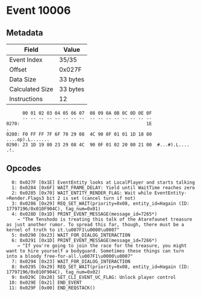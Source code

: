 # Event 10006

## Metadata

| Field           | Value    |
|-----------------|----------|
| Event Index     | 35/35    |
| Offset          | 0x027F   |
| Data Size       | 33 bytes |
| Calculated Size | 33 bytes |
| Instructions    | 12       |

```
      00 01 02 03 04 05 06 07  08 09 0A 0B 0C 0D 0E 0F
      -- -- -- -- -- -- -- --  -- -- -- -- -- -- -- --
0270:                                               1E                 .
0280: F0 FF FF 7F 6F 70 29 08  4C 90 0F 01 01 1D 18 80  ....op).L.......
0290: 23 1D 19 80 23 29 08 4C  90 0F 01 02 20 00 21 00  #...#).L.... .!.
```

## Opcodes

```
  0: 0x027F [0x1E] EventEntity looks at LocalPlayer and starts talking
  1: 0x0284 [0x6F] WAIT_FRAME_DELAY: Yield until WaitTime reaches zero
  2: 0x0285 [0x70] WAIT_ENTITY_RENDER_FLAG: Wait while EventEntity->Render.Flags3 bit 2 is set (cancel turn if not)
  3: 0x0286 [0x29] REQ_SET_WAIT(priority=0x08, entity_id=Hagain (ID: 17797196/0x010F904C), tag_num=0x01)
  4: 0x028D [0x1D] PRINT_EVENT_MESSAGE(message_id=7265*)
    → "The Tenshodo is treating this talk of the Atarefaunet treasure as just another rumor. To spread this far, though, there must be a kernel of truth to it.\u007F1\u0000\u0007"
  5: 0x0290 [0x23] WAIT_FOR_DIALOG_INTERACTION
  6: 0x0291 [0x1D] PRINT_EVENT_MESSAGE(message_id=7266*)
    → "If you're going to join the race for the treasure, you might want to hire yourself a bodyguard. Sometimes these things can turn into a bloody free-for-all.\u007F1\u0000\u0007"
  7: 0x0294 [0x23] WAIT_FOR_DIALOG_INTERACTION
  8: 0x0295 [0x29] REQ_SET_WAIT(priority=0x08, entity_id=Hagain (ID: 17797196/0x010F904C), tag_num=0x02)
  9: 0x029C [0x20] SET_CLI_EVENT_UC_FLAG: Unlock player control
 10: 0x029E [0x21] END_EVENT
 11: 0x029F [0x00] END_REQSTACK()
```
